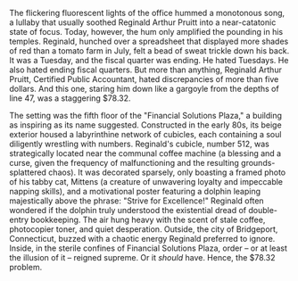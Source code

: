 The flickering fluorescent lights of the office hummed a monotonous song, a lullaby that usually soothed Reginald Arthur Pruitt into a near-catatonic state of focus. Today, however, the hum only amplified the pounding in his temples. Reginald, hunched over a spreadsheet that displayed more shades of red than a tomato farm in July, felt a bead of sweat trickle down his back. It was a Tuesday, and the fiscal quarter was ending. He hated Tuesdays. He also hated ending fiscal quarters. But more than anything, Reginald Arthur Pruitt, Certified Public Accountant, hated discrepancies of more than five dollars. And this one, staring him down like a gargoyle from the depths of line 47, was a staggering $78.32.

The setting was the fifth floor of the "Financial Solutions Plaza," a building as inspiring as its name suggested. Constructed in the early 80s, its beige exterior housed a labyrinthine network of cubicles, each containing a soul diligently wrestling with numbers. Reginald's cubicle, number 512, was strategically located near the communal coffee machine (a blessing and a curse, given the frequency of malfunctioning and the resulting grounds-splattered chaos). It was decorated sparsely, only boasting a framed photo of his tabby cat, Mittens (a creature of unwavering loyalty and impeccable napping skills), and a motivational poster featuring a dolphin leaping majestically above the phrase: "Strive for Excellence!" Reginald often wondered if the dolphin truly understood the existential dread of double-entry bookkeeping. The air hung heavy with the scent of stale coffee, photocopier toner, and quiet desperation. Outside, the city of Bridgeport, Connecticut, buzzed with a chaotic energy Reginald preferred to ignore. Inside, in the sterile confines of Financial Solutions Plaza, order – or at least the illusion of it – reigned supreme. Or it *should* have. Hence, the $78.32 problem.
